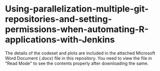 # Using-parallelization-multiple-git-repositories-and-setting-permissions-when-automating-R-applications-with-Jenkins

The details of the codeset and plots are included in the attached Microsoft Word Document (.docx) file in this repository. 
You need to view the file in "Read Mode" to see the contents properly after downloading the same.
